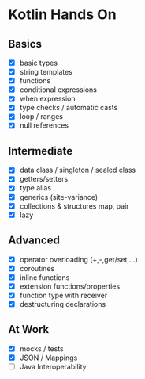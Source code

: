 # Kotlin Hands On

## Basics
- [x] basic types
- [x] string templates
- [x] functions
- [x] conditional expressions
- [x] when expression
- [x] type checks / automatic casts
- [X] loop / ranges
- [x] null references

## Intermediate
- [x] data class / singleton / sealed class
- [x] getters/setters
- [x] type alias
- [x] generics (site-variance)
- [x] collections & structures map, pair
- [x] lazy

## Advanced
- [x] operator overloading (+,-,get/set,...)
- [x] coroutines
- [x] inline functions
- [x] extension functions/properties
- [x] function type with receiver
- [x] destructuring declarations

## At Work
- [x] mocks / tests
- [x] JSON / Mappings
- [ ] Java Interoperability
